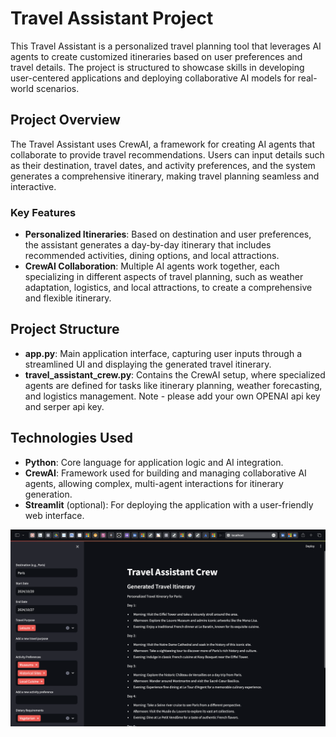 # Travel Assistant Project

This Travel Assistant is a personalized travel planning tool that leverages AI agents to create customized itineraries based on user preferences and travel details. The project is structured to showcase skills in developing user-centered applications and deploying collaborative AI models for real-world scenarios.

## Project Overview

The Travel Assistant uses CrewAI, a framework for creating AI agents that collaborate to provide travel recommendations. Users can input details such as their destination, travel dates, and activity preferences, and the system generates a comprehensive itinerary, making travel planning seamless and interactive.

### Key Features

- **Personalized Itineraries**: Based on destination and user preferences, the assistant generates a day-by-day itinerary that includes recommended activities, dining options, and local attractions.
- **CrewAI Collaboration**: Multiple AI agents work together, each specializing in different aspects of travel planning, such as weather adaptation, logistics, and local attractions, to create a comprehensive and flexible itinerary.

## Project Structure

- **app.py**: Main application interface, capturing user inputs through a streamlined UI and displaying the generated travel itinerary.
- **travel_assistant_crew.py**: Contains the CrewAI setup, where specialized agents are defined for tasks like itinerary planning, weather forecasting, and logistics management. Note - please add your own OPENAI api key and serper api key. 

## Technologies Used

- **Python**: Core language for application logic and AI integration.
- **CrewAI**: Framework used for building and managing collaborative AI agents, allowing complex, multi-agent interactions for itinerary generation.
- **Streamlit** (optional): For deploying the application with a user-friendly web interface.

![Travel-Personal-Assistant](Images/Travel_Advisor.png)

